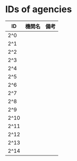 # IDs of agencies

|ID|機関名|備考|
|--|--|--|
|2^0|||
|2^1|||
|2^2|||
|2^3|||
|2^4|||
|2^5|||
|2^6|||
|2^7|||
|2^8|||
|2^9|||
|2^10|||
|2^11|||
|2^12|||
|2^13|||
|2^14|||
